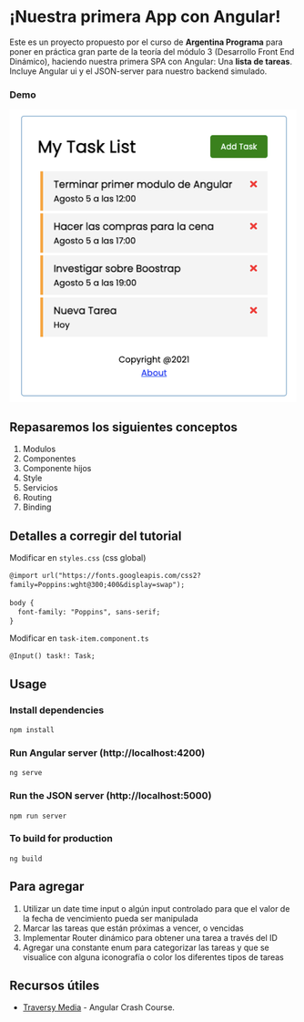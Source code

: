 # ¡Nuestra primera App con Angular!

Este es un proyecto propuesto por el curso de **Argentina Programa** para poner en práctica gran parte de la teoría del módulo 3 (Desarrollo Front End Dinámico), haciendo nuestra primera SPA con Angular: Una **lista de tareas**. Incluye Angular ui y el JSON-server para nuestro backend simulado.

### Demo

![demo tutorial task list](src/assets/img/Demo-Tutorial-TaskList.png)

## Repasaremos los siguientes conceptos

1. Modulos
2. Componentes
3. Componente hijos
4. Style
5. Servicios
6. Routing
7. Binding

## Detalles a corregir del tutorial

Modificar en `styles.css` (css global)

```
@import url("https://fonts.googleapis.com/css2?family=Poppins:wght@300;400&display=swap");

body {
  font-family: "Poppins", sans-serif;
}
```

Modificar en `task-item.component.ts`

```
@Input() task!: Task;
```

## Usage

### Install dependencies

```
npm install
```

### Run Angular server (http://localhost:4200)

```
ng serve
```

### Run the JSON server (http://localhost:5000)

```
npm run server
```

### To build for production

```
ng build
```

## Para agregar

1. Utilizar un date time input o algún input controlado para que el valor de la fecha de vencimiento pueda ser manipulada
2. Marcar las tareas que están próximas a vencer, o vencidas
3. Implementar Router dinámico para obtener una tarea a través del ID
4. Agregar una constante enum para categorizar las tareas y que se visualice con alguna iconografía o color los diferentes tipos de tareas

## Recursos útiles

- [Traversy Media](https://www.youtube.com/watch?v=3dHNOWTI7H8) - Angular Crash Course.
